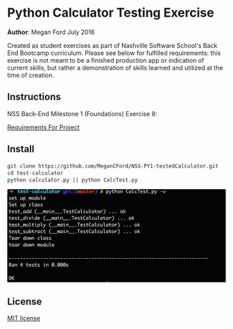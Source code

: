 # Python Calculator Testing Exercise

**Author**: Megan Ford July 2016 


Created as student exercises as part of Nashville Software School's Back End Bootcamp curriculum. Please see below for fulfilled requirements: this exercise is not meant to be a finished production app or indication of current skills, but rather a demonstration of skills learned and utilized at the time of creation.


## Instructions


NSS Back-End Milestone 1 (Foundations) Exercise 8: 


[Requirements For Project](https://github.com/nashville-software-school/python-milestones/blob/master/01-foundations/exercises/FND_CALCULATOR.md)


## Install


``` 
git clone https://github.com/MeganCFord/NSS-PY1-testedCalculator.git
cd test-calculator
python calculator.py || python CalcTest.py
```


![screenshot](calculator_screenshot.jpg)


## License 


[MIT license](LICENSE.md)

